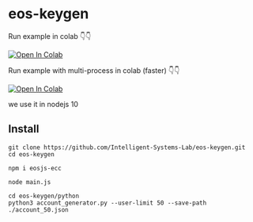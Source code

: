 # eos-keygen

Run example in colab 👇👇

[![Open In Colab](https://colab.research.google.com/assets/colab-badge.svg)](https://colab.research.google.com/github/Intelligent-Systems-Lab/eos-keygen/blob/master/python/eos_keygen_demo.ipynb)

Run example with multi-process in colab (faster) 👇👇

[![Open In Colab](https://colab.research.google.com/assets/colab-badge.svg)](https://colab.research.google.com/github/Intelligent-Systems-Lab/eos-keygen/blob/master/python/eos_keygen_multi_demo.ipynb)

we use it in nodejs 10

## Install 

```shell=
git clone https://github.com/Intelligent-Systems-Lab/eos-keygen.git
cd eos-keygen

npm i eosjs-ecc

node main.js
```

```shell=
cd eos-keygen/python
python3 account_generator.py --user-limit 50 --save-path ./account_50.json
```

